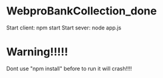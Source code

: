 # WebproBankCollection_done
Start client:  npm start
Start sever:  node app.js



# Warning!!!!!
Dont use "npm install" before to run it will crash!!!!
